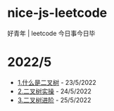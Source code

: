 # nice-js-leetcode
好青年 | leetcode 今日事今日毕

# 2022/5

- [1.什么是二叉树](https://github.com/nice-people-frontend-community/nice-js-leetcode/issues/1) - 23/5/2022
- [2.二叉树实操](https://github.com/nice-people-frontend-community/nice-js-leetcode/issues/2) - 24/5/2022
- [3.二叉树进阶](https://github.com/nice-people-frontend-community/nice-js-leetcode/issues/3) - 25/5/2022
